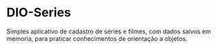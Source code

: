 # DIO-Series
Simples aplicativo de cadastro de séries e filmes, com dados salvos em memoria, para praticar conhecimentos de orientação a objetos.
